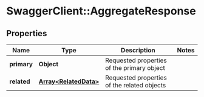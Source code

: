 # SwaggerClient::AggregateResponse

## Properties
Name | Type | Description | Notes
------------ | ------------- | ------------- | -------------
**primary** | **Object** | Requested properties of the primary object | 
**related** | [**Array&lt;RelatedData&gt;**](RelatedData.md) | Requested properties of the related objects | 


